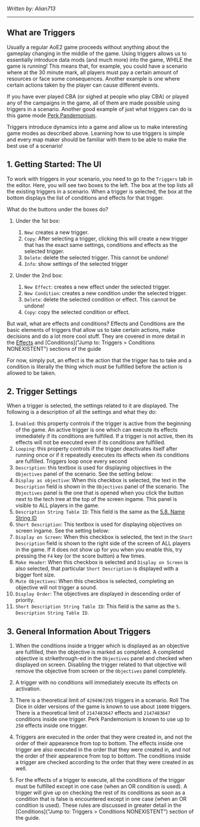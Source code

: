 *Written by: Alian713*

---

## What are Triggers

Usually a regular AoE2 game proceeds without anything about the gameplay changing in the middle of the game. Using triggers allows us to essentially introduce data mods (and much more) into the game, WHILE the game is running! This means that, for example, you could have a scenario where at the 30 minute mark, all players must pay a certain amount of resources or face some consequences. Another example is one where certain actions taken by the player can cause different events.

If you have ever played CBA (or sighed at people who play CBA) or played any of the campaigns in the game, all of them are made possible using triggers in a scenario. Another good example of just what triggers can do is this game mode [Perk Pandemonium](https://www.ageofempires.com/mods/details/19751/ "Perk Pandemonium").

Triggers introduce dynamics into a game and allow us to make interesting game modes as described above. Learning how to use triggers is simple and every map maker should be familiar with them to be able to make the best use of a scenario!

## 1. Getting Started: The UI

To work with triggers in your scenario, you need to go to the `Triggers` tab in the editor. Here, you will see two boxes to the left. The box at the top lists all the existing triggers in a scenario. When a trigger is selected, the box at the bottom displays the list of conditions and effects for that trigger. 

What do the buttons under the boxes do?

1. Under the 1st box:

    1. `New`: creates a new trigger.
    2. `Copy`: After selecting a trigger, clicking this will create a new trigger that has the exact same settings, conditions and effects as the selected trigger.
    3. `Delete`: delete the selected trigger. This cannot be undone!
    4. `Info`: show settings of the selected trigger

2. Under the 2nd box:

    1. `New Effect`: creates a new effect under the selected trigger.
    2. `New Condition`: creates a new condition under the selected trigger.
    3. `Delete`: delete the selected condition or effect. This cannot be undone!
    4. `Copy`: copy the selected condition or effect.

But wait, what are effects and conditions? Effects and Conditions are the basic elements of triggers that allow us to take certain actions, make decisions and do a lot more cool stuff. They are covered in more detail in the [Effects](../effects/effects "Jump to: Triggers > Effects") and [Conditions]("Jump to: Triggers > Conditions NONEXISTENT") sections of the guide

For now, simply put, an effect is the action that the trigger has to take and a condition is literally the thing which must be fulfilled before the action is allowed to be taken.

## 2. Trigger Settings

When a trigger is selected, the settings related to it are displayed. The following is a description of all the settings and what they do:

1. `Enabled`: this property controls if the trigger is active from the beginning of the game. An active trigger is one which can execute its effects immediately if its conditions are fulfilled. If a trigger is not active, then its effects will not be executed even if its conditions are fulfilled.
2. `Looping`: this property controls if the trigger deactivates itself after running once or if it repeatedly executes its effects when its conditions are fulfilled. Triggers loop once every second
3. `Description`: this textbox is used for displaying objectives in the `Objectives` panel of the scenario. See the setting below:
4. `Display as objective`: When this checkbox is selected, the text in the `Description` field is shown in the `Objectives` panel of the scenario. The `Objectives` panel is the one that is opened when you click the button next to the tech tree at the top of the screen ingame. This panel is visible to ALL players in the game.
5. `Description String Table ID`: This field is the same as the [5.8. Name String ID](../../basics/#58-name-string-id "Jump to: Custom Scenarios > Scenario Basics > 5.8. Name String ID")
6. `Short Description`: This textbox is used for displaying objectives on screen ingame. See the setting below:
7. `Display on Screen`: When this checkbox is selected, the text in the `Short Description` field is shown to the right side of the screen of ALL players in the game. If it does not show up for you when you enable this, try pressing the `F4` key (or the score button) a few times.
8. `Make Header`: When this checkbox is selected and `Display on Screen` is also selected, that particular `Short Description` is displayed with a bigger font size.
9. `Mute Objectives`: When this checkbox is selected, completing an objective will not trigger a sound.
10. `Display Order`: The objectives are displayed in descending order of priority.
11. `Short Description String Table ID`: This field is the same as the `5. Description String Table ID`.

## 3. General Information About Triggers

1. When the conditions inside a trigger which is displayed as an objective are fulfilled, then the objective is marked as completed. A completed objective is strikethrough-ed in the `Objectives` panel and checked when displayed on screen. Disabling the trigger related to that objective will remove the objective from screen or the `Objectives` panel completely.

2. A trigger with no conditions will immediately execute its effects on activation.

3. There is a theoretical limit of `4294967295` triggers in a scenario. Roll The Dice in older versions of the game is known to use about `16000` triggers. There is a theoretical limit of `2147483647` effects and `2147483647` conditions inside one trigger. Perk Pandemonium is known to use up to `250` effects inside one trigger.

4. Triggers are executed in the order that they were created in, and not the order of their appearence from top to bottom. The effects inside one trigger are also executed in the order that they were created in, and not the order of their appearence from top to bottom. The conditions inside a trigger are checked according to the order that they were created in as well.

5. For the effects of a trigger to execute, all the conditions of the trigger must be fulfilled except in one case (when an OR condition is used). A trigger will give up on checking the rest of its conditions as soon as a condition that is false is encountered except in one case (when an OR condition is used). These rules are discussed in greater detail in the [Conditions]("Jump to: Triggers > Conditions NONEXISTENT") section of the guide.